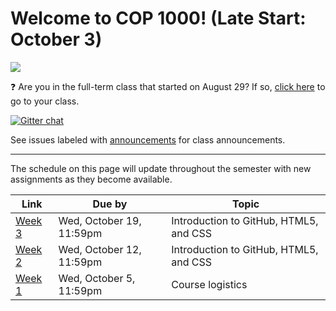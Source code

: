 # Welcome to COP 1000! (Late Start: October 3)

![](http://i.giphy.com/F4w8zTcuwntv2.gif)

:question: Are you in the full-term class that started on August 29? If so, [click here](https://github.com/cop1000/cop1000#welcome-to-cop-1000-full-term) to go to your class.

[![Gitter chat](https://badges.gitter.im/valencia-cop1000/Lobby.png)](https://gitter.im/valencia-cop1000/Lobby)

See issues labeled with [announcements](https://github.com/cop1000/cop1000/issues?q=is%3Aissue+is%3Aopen+label%3Aannouncements+label%3Alate-start) for class announcements.

---

The schedule on this page will update throughout the semester with new assignments as they become available.

Link              | Due by                    | Topic
---               | ---                       | ---
[Week 3](/week-3) | Wed, October 19, 11:59pm  | Introduction to GitHub, HTML5, and CSS
[Week 2](/week-2) | Wed, October 12, 11:59pm  | Introduction to GitHub, HTML5, and CSS
[Week 1](/week-1) | Wed, October 5, 11:59pm   | Course logistics
